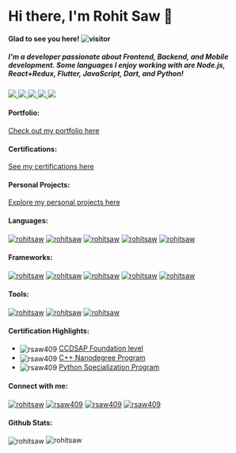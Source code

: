 <h1 align="left">Hi there, I'm Rohit Saw 👋</h1>

#### Glad to see you here!  ![visitor](https://komarev.com/ghpvc/?username=rohitsaw&label=Profile%20views&color=0e75b6&style=flat)

##### I'm a developer passionate about Frontend, Backend, and Mobile development. Some languages I enjoy working with are Node.js, React+Redux, Flutter, JavaScript, Dart, and Python! 

<a href="https://leetcode.com/rsaw409/"> <img src="https://img.shields.io/badge/-LeetCode-FFA116?style=for-the-badge&logo=LeetCode&logoColor=black" /> </a>
<a href="https://www.codechef.com/users/rsaw409"> <img src="https://img.shields.io/badge/-CodeChef-5B4638?style=for-the-badge&logo=CodeChef&logoColor=white" /> </a>
<a href="https://codeforces.com/profile/rsaw409"> <img src="https://img.shields.io/badge/Codeforces-445f9d?style=for-the-badge&logo=Codeforces&logoColor=white" /> </a>
<a href="https://www.hackerrank.com/rsaw409"> <img src="https://img.shields.io/badge/-Hackerrank-2EC866?style=for-the-badge&logo=HackerRank&logoColor=white" /> </a>
<a href="https://www.hackerearth.com/@rsaw409"> <img src="https://img.shields.io/badge/HackerEarth-%232C3454.svg?&style=for-the-badge&logo=HackerEarth&logoColor=Blue" /> </a>

#### Portfolio:
<a href="https://portfolio.rsaw409.me/" target="blank">Check out my portfolio here</a>

#### Certifications:
<a href="https://portfolio.rsaw409.me/certification" target="blank">See my certifications here</a>

#### Personal Projects:
<a href="https://portfolio.rsaw409.me/projects" target="blank">Explore my personal projects here</a>

#### Languages: 
<a href="" target="blank"><img align="center" src="https://img.shields.io/badge/C%2B%2B-00599C?style=for-the-badge&logo=c%2B%2B&logoColor=white" alt="rohitsaw"/></a>
<a href="" target="blank"><img align="center" src="https://img.shields.io/badge/JavaScript-323330?style=for-the-badge&logo=javascript&logoColor=F7DF1E" alt="rohitsaw"/></a>
<a href="" target="blank"><img align="center" src="https://img.shields.io/badge/Python-FFD43B?style=for-the-badge&logo=python&logoColor=darkgreen" alt="rohitsaw"/></a>
<a href="" target="blank"><img align="center" src="https://img.shields.io/badge/Java-ED8B00?style=for-the-badge&logo=java&logoColor=white" alt="rohitsaw"/></a>
<a href="" target="blank"><img align="center" src="https://img.shields.io/badge/Dart-0175C2?style=for-the-badge&logo=dart&logoColor=white" alt="rohitsaw"/></a>

#### Frameworks:
<a href="" target="blank"><img align="center" src="https://img.shields.io/badge/React-20232A?style=for-the-badge&logo=react&logoColor=61DAFB" alt="rohitsaw"/></a>
<a href="" target="blank"><img align="center" src="https://img.shields.io/badge/Redux-593D88?style=for-the-badge&logo=redux&logoColor=white" alt="rohitsaw"/></a>
<a href="" target="blank"><img align="center" src="https://img.shields.io/badge/Flutter-02569B?style=for-the-badge&logo=flutter&logoColor=white" alt="rohitsaw"/></a>
<a href="" target="blank"><img align="center" src="https://img.shields.io/badge/Postman-FF6C37?style=for-the-badge&logo=Postman&logoColor=white" alt="rohitsaw"/></a>
<a href="" target="blank"><img align="center" src="https://img.shields.io/badge/Angular-DD0031?style=for-the-badge&logo=angular&logoColor=white" alt="rohitsaw"/></a>

#### Tools:
<a href="" target="blank"><img align="center" src="https://img.shields.io/badge/Visual_Studio_Code-0078D4?style=for-the-badge&logo=visual%20studio%20code&logoColor=white" alt="rohitsaw"/></a>
<a href="" target="blank"><img align="center" src="https://img.shields.io/badge/GIT-E44C30?style=for-the-badge&logo=git&logoColor=white" alt="rohitsaw"/></a>
<a href="" target="blank"><img align="center" src="https://img.shields.io/badge/Google_chrome-4285F4?style=for-the-badge&logo=Google-chrome&logoColor=white" alt="rohitsaw"/></a>

#### Certification Highlights:
<ul>
  <li> <img align="center" style="pointer-events: none; cursor: default;" src="https://img.shields.io/badge/-CodeChef-5B4638?style=for-the-badge&logo=CodeChef&logoColor=white" alt="rsaw409" /> <a href="https://www.codechef.com/certificates/public/24f5562"> CCDSAP Foundation level </a> </li>
  <li> <img align="center" style="pointer-events: none; cursor: default;" src="https://img.shields.io/badge/Udacity-grey?style=for-the-badge&logo=udacity&logoColor=#5FCFEE" alt="rsaw409" /> <a href="https://graduation.udacity.com/confirm/TTALJ7F"> C++ Nanodegree Program </a></li>
  <li> <img align="center" style="pointer-events: none; cursor: default;" src="https://img.shields.io/badge/Coursera-0056D2?style=for-the-badge&logo=Coursera&logoColor=white" alt="rsaw409" /> <a href="https://www.coursera.org/account/accomplishments/specialization/DF8UCJXQN4DN"> Python Specialization Program </a></li>
</ul>

#### Connect with me:
<a href="https://linkedin.com/in/rsaw409" target="blank"><img align="center" src="https://img.shields.io/badge/LinkedIn-0077B5?style=for-the-badge&logo=linkedin&logoColor=white" alt="rohitsaw"/></a>
<a href="mailto:developer.rohitsaw@gmail.com" target="blank"><img align="center" src="https://img.shields.io/badge/Gmail-D14836?style=for-the-badge&logo=gmail&logoColor=white" alt="rsaw409"/></a>
<a href="https://twitter.com/rsaw409" target="blank"><img align="center" src="https://img.shields.io/badge/Twitter-1DA1F2?style=for-the-badge&logo=twitter&logoColor=white" alt="rsaw409"/></a>
<a href="https://twitter.com/rsaw409" target="blank"><img align="center" src="https://img.shields.io/twitter/follow/rsaw409?logo=twitter&style=for-the-badge" alt="rsaw409" /></a>

#### Github Stats:
<p align="left">
  <img align="center" src="https://github-readme-stats.vercel.app/api/top-langs/?username=rohitsaw" alt="rohitsaw" />
  <img align="top" src="https://github-readme-stats.vercel.app/api?username=rohitsaw&show_icons=true&locale=en" alt="rohitsaw" />
</p>
